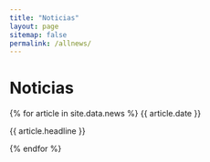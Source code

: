 ```yaml
---
title: "Noticias"
layout: page
sitemap: false
permalink: /allnews/
---
```


# Noticias

{% for article in site.data.news %}
{{ article.date }} <br>
<p>{{ article.headline }}</p>
{% endfor %}